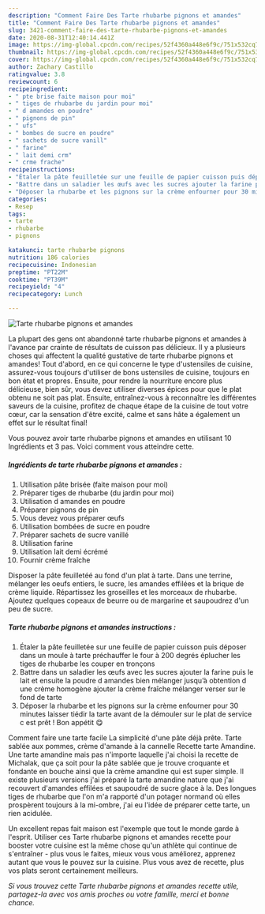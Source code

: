 ```yaml
---
description: "Comment Faire Des Tarte rhubarbe pignons et amandes"
title: "Comment Faire Des Tarte rhubarbe pignons et amandes"
slug: 3421-comment-faire-des-tarte-rhubarbe-pignons-et-amandes
date: 2020-08-31T12:40:14.441Z
image: https://img-global.cpcdn.com/recipes/52f4360a448e6f9c/751x532cq70/tarte-rhubarbe-pignons-et-amandes-photo-principale-de-la-recette.jpg
thumbnail: https://img-global.cpcdn.com/recipes/52f4360a448e6f9c/751x532cq70/tarte-rhubarbe-pignons-et-amandes-photo-principale-de-la-recette.jpg
cover: https://img-global.cpcdn.com/recipes/52f4360a448e6f9c/751x532cq70/tarte-rhubarbe-pignons-et-amandes-photo-principale-de-la-recette.jpg
author: Zachary Castillo
ratingvalue: 3.8
reviewcount: 6
recipeingredient:
- " pte brise faite maison pour moi"
- " tiges de rhubarbe du jardin pour moi"
- " d amandes en poudre"
- " pignons de pin"
- " ufs"
- " bombes de sucre en poudre"
- " sachets de sucre vanill"
- " farine"
- " lait demi crm"
- " crme frache"
recipeinstructions:
- "Étaler la pâte feuilletée sur une feuille de papier cuisson puis déposer dans un moule à tarte préchauffer le four à 200 degrés éplucher les tiges de rhubarbe les couper en tronçons"
- "Battre dans un saladier les œufs avec les sucres ajouter la farine puis le lait et ensuite la poudre d amandes bien mélanger jusqu’à obtention d une crème homogène ajouter la crème fraîche mélanger verser sur le fond de tarte"
- "Déposer la rhubarbe et les pignons sur la crème enfourner pour 30 minutes laisser tiédir la tarte avant de la démouler sur le plat de service c est prêt ! Bon appétit 😋"
categories:
- Resep
tags:
- tarte
- rhubarbe
- pignons

katakunci: tarte rhubarbe pignons 
nutrition: 186 calories
recipecuisine: Indonesian
preptime: "PT22M"
cooktime: "PT39M"
recipeyield: "4"
recipecategory: Lunch

---
```



![Tarte rhubarbe pignons et amandes](https://img-global.cpcdn.com/recipes/52f4360a448e6f9c/751x532cq70/tarte-rhubarbe-pignons-et-amandes-photo-principale-de-la-recette.jpg)

La plupart des gens ont abandonné tarte rhubarbe pignons et amandes à l'avance par crainte de résultats de cuisson pas délicieux. Il y a plusieurs choses qui affectent la qualité gustative de tarte rhubarbe pignons et amandes! Tout d'abord, en ce qui concerne le type d'ustensiles de cuisine, assurez-vous toujours d'utiliser de bons ustensiles de cuisine, toujours en bon état et propres. Ensuite, pour rendre la nourriture encore plus délicieuse, bien sûr, vous devez utiliser diverses épices pour que le plat obtenu ne soit pas plat. Ensuite, entraînez-vous à reconnaître les différentes saveurs de la cuisine, profitez de chaque étape de la cuisine de tout votre cœur, car la sensation d'être excité, calme et sans hâte a également un effet sur le résultat final!

<!--inarticleads1-->

Vous pouvez avoir tarte rhubarbe pignons et amandes en utilisant 10 Ingrédients et 3 pas. Voici comment vous atteindre cette.

##### Ingrédients de tarte rhubarbe pignons et amandes :

1. Utilisation  pâte brisée (faite maison pour moi)
1. Préparer  tiges de rhubarbe (du jardin pour moi)
1. Utilisation  d amandes en poudre
1. Préparer  pignons de pin
1. Vous devez vous préparer  œufs
1. Utilisation  bombées de sucre en poudre
1. Préparer  sachets de sucre vanillé
1. Utilisation  farine
1. Utilisation  lait demi écrémé
1. Fournir  crème fraîche


Disposer la pâte feuilletéé au fond d&#39;un plat à tarte. Dans une terrine, mélanger les oeufs entiers, le sucre, les amandes effilées et la brique de crème liquide. Répartissez les groseilles et les morceaux de rhubarbe. Ajoutez quelques copeaux de beurre ou de margarine et saupoudrez d&#39;un peu de sucre. 

<!--inarticleads2-->

##### Tarte rhubarbe pignons et amandes instructions :

1. Étaler la pâte feuilletée sur une feuille de papier cuisson puis déposer dans un moule à tarte préchauffer le four à 200 degrés éplucher les tiges de rhubarbe les couper en tronçons
1. Battre dans un saladier les œufs avec les sucres ajouter la farine puis le lait et ensuite la poudre d amandes bien mélanger jusqu’à obtention d une crème homogène ajouter la crème fraîche mélanger verser sur le fond de tarte
1. Déposer la rhubarbe et les pignons sur la crème enfourner pour 30 minutes laisser tiédir la tarte avant de la démouler sur le plat de service c est prêt ! Bon appétit 😋


Comment faire une tarte facile La simplicité d&#39;une pâte déjà prête. Tarte sablée aux pommes, crème d&#39;amande à la cannelle Recette tarte Amandine. Une tarte amandine mais pas n&#39;importe laquelle j&#39;ai choisi la recette de Michalak, que ça soit pour la pâte sablée que je trouve croquante et fondante en bouche ainsi que la crème amandine qui est super simple. Il existe plusieurs versions j&#39;ai préparé la tarte amandine nature que j&#39;ai recouvert d&#39;amandes effilées et saupoudré de sucre glace à la. Des longues tiges de rhubarbe que l&#39;on m&#39;a rapporté d&#39;un potager normand où elles prospèrent toujours à la mi-ombre, j&#39;ai eu l&#39;idée de préparer cette tarte, un rien acidulée. 

<!--inarticleads1-->

<p>
Un excellent repas fait maison est l'exemple que tout le monde garde à l'esprit. Utiliser ces Tarte rhubarbe pignons et amandes recette pour booster votre cuisine est la même chose qu'un athlète qui continue de s'entraîner - plus vous le faites, mieux vous vous améliorez, apprenez autant que vous le pouvez sur la cuisine. Plus vous avez de recette, plus vos plats seront certainement meilleurs.
</p>

<p>
<i>Si vous trouvez cette Tarte rhubarbe pignons et amandes recette utile, partagez-la avec vos amis proches ou votre famille, merci et bonne chance.</i>
</p>
